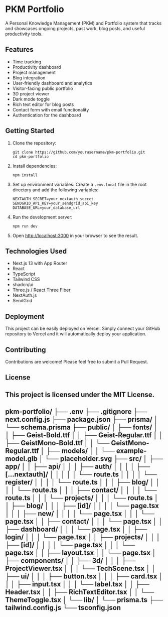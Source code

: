 # PKM Portfolio

A Personal Knowledge Management (PKM) and Portfolio system that tracks and showcases ongoing projects, past work, blog posts, and useful productivity tools.

## Features

- Time tracking
- Productivity dashboard
- Project management
- Blog integration
- User-friendly dashboard and analytics
- Visitor-facing public portfolio
- 3D project viewer
- Dark mode toggle
- Rich text editor for blog posts
- Contact form with email functionality
- Authentication for the dashboard

## Getting Started

1. Clone the repository:
   ```
   git clone https://github.com/yourusername/pkm-portfolio.git
   cd pkm-portfolio
   ```

2. Install dependencies:
   ```
   npm install
   ```

3. Set up environment variables:
   Create a `.env.local` file in the root directory and add the following variables:
   ```
   NEXTAUTH_SECRET=your_nextauth_secret
   SENDGRID_API_KEY=your_sendgrid_api_key
   DATABASE_URL=your_database_url
   ```

4. Run the development server:
   ```
   npm run dev
   ```

5. Open [http://localhost:3000](http://localhost:3000) in your browser to see the result.

## Technologies Used

- Next.js 13 with App Router
- React
- TypeScript
- Tailwind CSS
- shadcn/ui
- Three.js / React Three Fiber
- NextAuth.js
- SendGrid

## Deployment

This project can be easily deployed on Vercel. Simply connect your GitHub repository to Vercel and it will automatically deploy your application.

## Contributing

Contributions are welcome! Please feel free to submit a Pull Request.

## License

This project is licensed under the MIT License.
---

pkm-portfolio/
├── .env
├── .gitignore
├── next.config.js
├── package.json
├── prisma/
│   └── schema.prisma
├── public/
│   ├── fonts/
│   │   ├── Geist-Bold.ttf
│   │   ├── Geist-Regular.ttf
│   │   ├── GeistMono-Bold.ttf
│   │   └── GeistMono-Regular.ttf
│   ├── models/
│   │   └── example-model.glb
│   └── placeholder.svg
├── src/
│   ├── app/
│   │   ├── api/
│   │   │   ├── auth/
│   │   │   │   ├── [...nextauth]/
│   │   │   │   │   └── route.ts
│   │   │   │   └── register/
│   │   │   │       └── route.ts
│   │   │   ├── blog/
│   │   │   │   └── route.ts
│   │   │   ├── contact/
│   │   │   │   └── route.ts
│   │   │   └── projects/
│   │   │       └── route.ts
│   │   ├── blog/
│   │   │   ├── [id]/
│   │   │   │   └── page.tsx
│   │   │   ├── new/
│   │   │   │   └── page.tsx
│   │   │   └── page.tsx
│   │   ├── contact/
│   │   │   └── page.tsx
│   │   ├── dashboard/
│   │   │   └── page.tsx
│   │   ├── login/
│   │   │   └── page.tsx
│   │   ├── projects/
│   │   │   ├── [id]/
│   │   │   │   └── page.tsx
│   │   │   └── page.tsx
│   │   ├── layout.tsx
│   │   └── page.tsx
│   ├── components/
│   │   ├── 3d/
│   │   │   ├── ProjectViewer.tsx
│   │   │   └── TechScene.tsx
│   │   ├── ui/
│   │   │   ├── button.tsx
│   │   │   ├── card.tsx
│   │   │   ├── input.tsx
│   │   │   └── label.tsx
│   │   ├── Header.tsx
│   │   ├── RichTextEditor.tsx
│   │   └── ThemeToggle.tsx
│   └── lib/
│       └── prisma.ts
├── tailwind.config.js
└── tsconfig.json
---